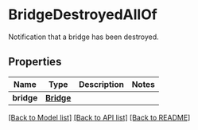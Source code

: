 # BridgeDestroyedAllOf

Notification that a bridge has been destroyed.
## Properties
Name | Type | Description | Notes
------------ | ------------- | ------------- | -------------
**bridge** | [**Bridge**](Bridge.md) |  |

[[Back to Model list]](../README.md#documentation-for-models) [[Back to API list]](../README.md#documentation-for-api-endpoints) [[Back to README]](../README.md)
